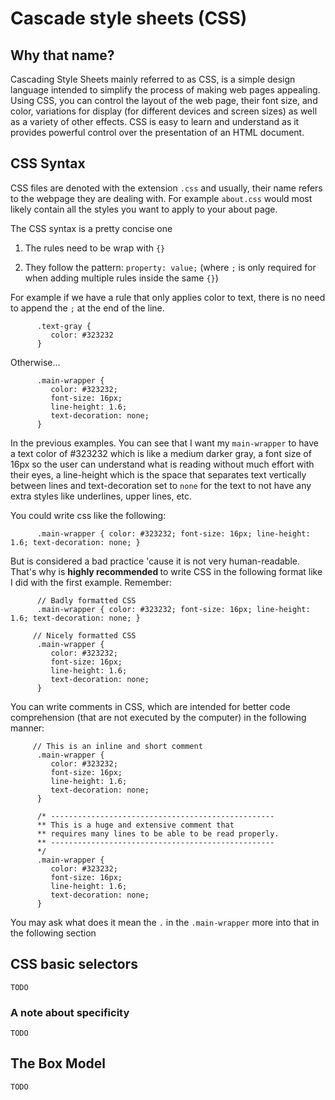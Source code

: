 # Cascade style sheets (CSS)

## Why that name?

Cascading Style Sheets mainly referred to as CSS, is a simple design language intended to simplify the process of making web pages appealing. Using CSS, you can control the layout of the web page, their font size, and color, variations for display (for different devices and screen sizes) as well as a variety of other effects. CSS is easy to learn and understand as it provides powerful control over the presentation of an HTML document.

## CSS Syntax

CSS files are denoted with the extension `.css` and usually, their name refers to the webpage they are dealing with. For example `about.css` would most likely contain all the styles you want to apply to your about page.

The CSS syntax is a pretty concise one

1) The rules need to be wrap with `{}`

2) They follow the pattern: `property: value;` (where `;` is only required for when adding multiple rules inside the same `{}`)

For example if we have a rule that only applies color to text, there is no need to append the `;` at the end of the line.

          .text-gray {
             color: #323232
          }

Otherwise...

          .main-wrapper {
             color: #323232;
             font-size: 16px;
             line-height: 1.6;
             text-decoration: none;
          }

In the previous examples. You can see that I want my `main-wrapper` to have a text color of #323232 which is like a medium darker gray, a font size of 16px so the user can understand what is reading without much effort with their eyes, a line-height which is the space that separates text vertically between lines and text-decoration set to `none` for the text to not have any extra styles like underlines, upper lines, etc.

You could write css like the following: 

          .main-wrapper { color: #323232; font-size: 16px; line-height: 1.6; text-decoration: none; }

But is considered a bad practice 'cause it is not very human-readable. That's why is <strong> highly recommended </strong> to write CSS in the following format like I did with the first example. Remember:

          // Badly formatted CSS
          .main-wrapper { color: #323232; font-size: 16px; line-height: 1.6; text-decoration: none; }

         // Nicely formatted CSS
          .main-wrapper {
             color: #323232;
             font-size: 16px;
             line-height: 1.6;
             text-decoration: none;
          }

You can write comments in CSS, which are intended for better code comprehension (that are not executed by the computer) in the following manner:

         // This is an inline and short comment
          .main-wrapper {
             color: #323232;
             font-size: 16px;
             line-height: 1.6;
             text-decoration: none;
          }

          /* --------------------------------------------------
          ** This is a huge and extensive comment that
          ** requires many lines to be able to be read properly.
          ** --------------------------------------------------
          */
          .main-wrapper {
             color: #323232;
             font-size: 16px;
             line-height: 1.6;
             text-decoration: none;
          }

You may ask what does it mean the `.` in the `.main-wrapper` more into that in the following section

## CSS basic selectors 
    TODO
### A note about specificity
    TODO
## The Box Model
    TODO